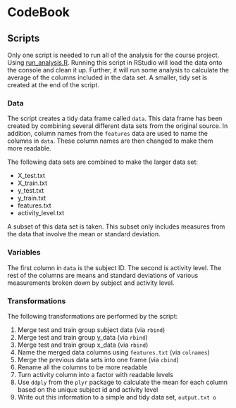 CodeBook
=========

## Scripts
Only one script is needed to run all of the analysis for the course project. Using [run_analysis.R](https://github.com/meganburton/cleaningdata/blob/master/run_analysis.R). Running this script in RStudio will load the data onto the console and clean it up. Further, it will run some analysis to calculate the average of the columns included in the data set. A smaller, tidy set is created at the end of the script. 

### Data
The script creates a tidy data frame called ```data```. This data frame has been created by combining several different data sets from the original source. In addition, column names from the ```features``` data are used to name the columns in ```data```. These column names are then changed to make them more readable. 

The following data sets are combined to make the larger data set:
* X_test.txt
* X_train.txt
* y_test.txt
* y_train.txt
* features.txt
* activity_level.txt

A subset of this data set is taken. This subset only includes measures from the data that involve the mean or standard deviation. 

### Variables
The first column in ```data``` is the subject ID. The second is activity level. The rest of the columns are  means and standard deviations of various measurements broken down by subject and activity level. 

### Transformations
The following transformations are performed by the script:
1. Merge test and train group subject data (via ```rbind```)
2. Merge test and train group y_data (via ```rbind```)
3. Merge test and train group x_data (via ```rbind```)
4. Name the merged data columns using ```features.txt``` (via ```colnames```)
5. Merge the previous data sets into one frame (via ```cbind```)
6. Rename all the columns to be more readable
7. Turn activity column into a factor with readable levels
8. Use ```ddply``` from the ```plyr``` package to calculate the mean for each column based on the unique subject id and activity level
9. Write out this information to a simple and tidy data set, ```output.txt o```
